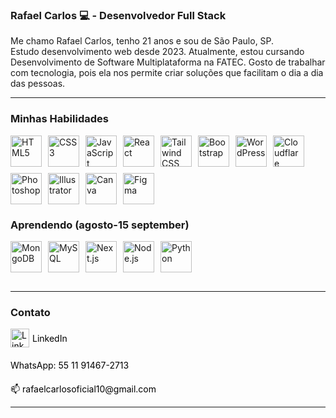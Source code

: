 ### Rafael Carlos  💻  - Desenvolvedor Full Stack  
Me chamo Rafael Carlos, tenho 21 anos e sou de São Paulo, SP.  
Estudo desenvolvimento web desde 2023. Atualmente, estou cursando Desenvolvimento de Software Multiplataforma na FATEC. Gosto de trabalhar com tecnologia, pois ela nos permite criar soluções que facilitam o dia a dia das pessoas.

---

### Minhas Habilidades  
<div style="display: flex; flex-wrap: wrap; gap: 10px; margin-bottom: 20px;">
  <img src="https://cdn.jsdelivr.net/gh/devicons/devicon@latest/icons/html5/html5-original.svg" width="50" alt="HTML5" />
  <img src="https://cdn.jsdelivr.net/gh/devicons/devicon@latest/icons/css3/css3-original.svg" width="50" alt="CSS3" />
  <img src="https://cdn.jsdelivr.net/gh/devicons/devicon@latest/icons/javascript/javascript-original.svg" width="50" alt="JavaScript" />
  <img src="https://cdn.jsdelivr.net/gh/devicons/devicon@latest/icons/react/react-original.svg" width="50" alt="React" />
  <img src="https://cdn.jsdelivr.net/gh/devicons/devicon@latest/icons/tailwindcss/tailwindcss-original.svg" width="50" alt="Tailwind CSS" />
  <img src="https://cdn.jsdelivr.net/gh/devicons/devicon@latest/icons/bootstrap/bootstrap-original.svg" width="50" alt="Bootstrap" />
  <img src="https://cdn.jsdelivr.net/gh/devicons/devicon@latest/icons/wordpress/wordpress-original.svg" width="50" alt="WordPress" />
  <img src="https://cdn.jsdelivr.net/gh/devicons/devicon@latest/icons/cloudflare/cloudflare-original.svg" width="50" alt="Cloudflare" />
  <img src="https://cdn.jsdelivr.net/gh/devicons/devicon@latest/icons/photoshop/photoshop-original.svg" width="50" alt="Photoshop" />
  <img src="https://cdn.jsdelivr.net/gh/devicons/devicon@latest/icons/illustrator/illustrator-original.svg" width="50" alt="Illustrator" />
  <img src="https://cdn.jsdelivr.net/gh/devicons/devicon@latest/icons/canva/canva-original.svg" width="50" alt="Canva" />
  <img src="https://cdn.jsdelivr.net/gh/devicons/devicon@latest/icons/figma/figma-original.svg" width="50" alt="Figma" />
</div>

### Aprendendo (agosto-15 september)  
<div style="display: flex; gap: 10px; margin-bottom: 30px;">
  <img src="https://cdn.jsdelivr.net/gh/devicons/devicon@latest/icons/mongodb/mongodb-original.svg" width="50" alt="MongoDB" />
  <img src="https://cdn.jsdelivr.net/gh/devicons/devicon@latest/icons/mysql/mysql-original.svg" width="50" alt="MySQL" />
  <img src="https://cdn.jsdelivr.net/gh/devicons/devicon@latest/icons/nextjs/nextjs-original.svg" width="50" alt="Next.js" />
  <img src="https://cdn.jsdelivr.net/gh/devicons/devicon@latest/icons/nodejs/nodejs-original.svg" width="50" alt="Node.js" />
  <img src="https://cdn.jsdelivr.net/gh/devicons/devicon@latest/icons/python/python-original.svg" width="50" alt="Python" />
</div>

---


### Contato 
<div style="display: flex; flex-direction: column; gap: 20px; margin-top: 10px; align-items: flex-start;">
  <a href="https://www.linkedin.com/in/rafael-carlos-b09a8b2b7/" target="_blank" rel="noopener noreferrer" style="display: flex; align-items: center; gap: 5px; text-decoration: none; color: black;">
    <img src="https://cdn.jsdelivr.net/gh/devicons/devicon/icons/linkedin/linkedin-original.svg" width="30" alt="LinkedIn" />
    LinkedIn
  </a>

  <a href="https://wa.me/5511999999999" target="_blank" rel="noopener noreferrer" style="display: flex; align-items: center; gap: 5px; text-decoration: none; color: black;">
    WhatsApp: 55 11 91467-2713
  </a>

  <a href="mailto:rafaelcarlosoficial10@gmail.com" style="display: flex; align-items: center; gap: 5px; text-decoration: none; color: black;">
    📫 rafaelcarlosoficial10@gmail.com
  </a>
</div>

 
---
<Div>


  
</Div>





